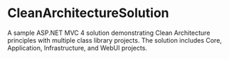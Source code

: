 # CleanArchitectureSolution
A sample ASP.NET MVC 4 solution demonstrating Clean Architecture principles with multiple class library projects. The solution includes Core, Application, Infrastructure, and WebUI projects.
